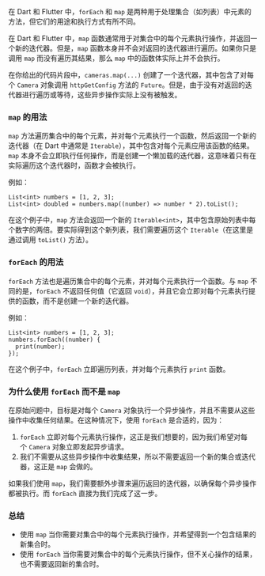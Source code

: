 在 Dart 和 Flutter 中，`forEach` 和 `map` 是两种用于处理集合（如列表）中元素的方法，但它们的用途和执行方式有所不同。

在 Dart 和 Flutter 中，`map` 函数通常用于对集合中的每个元素执行操作，并返回一个新的迭代器。但是，`map` 函数本身并不会对返回的迭代器进行遍历。如果你只是调用 `map` 而没有遍历其结果，那么 `map` 中的函数体实际上并不会执行。

在你给出的代码片段中，`cameras.map(...)` 创建了一个迭代器，其中包含了对每个 `Camera` 对象调用 `httpGetConfig` 方法的 `Future`。但是，由于没有对返回的迭代器进行遍历或等待，这些异步操作实际上没有被触发。

### `map` 的用法

`map` 方法遍历集合中的每个元素，并对每个元素执行一个函数，然后返回一个新的迭代器（在 Dart 中通常是 `Iterable`），其中包含对每个元素应用该函数的结果。`map` 本身不会立即执行任何操作，而是创建一个懒加载的迭代器，这意味着只有在实际遍历这个迭代器时，函数才会被执行。

例如：

```
List<int> numbers = [1, 2, 3];
List<int> doubled = numbers.map((number) => number * 2).toList();
```

在这个例子中，`map` 方法会返回一个新的 `Iterable<int>`，其中包含原始列表中每个数字的两倍。要实际得到这个新列表，我们需要遍历这个 `Iterable`（在这里是通过调用 `toList()` 方法）。

### `forEach` 的用法

`forEach` 方法也是遍历集合中的每个元素，并对每个元素执行一个函数。与 `map` 不同的是，`forEach` 不返回任何值（它返回 `void`），并且它会立即对每个元素执行提供的函数，而不是创建一个新的迭代器。

例如：

```
List<int> numbers = [1, 2, 3];
numbers.forEach((number) {
  print(number);
});
```

在这个例子中，`forEach` 立即遍历列表，并对每个元素执行 `print` 函数。

### 为什么使用 `forEach` 而不是 `map`

在原始问题中，目标是对每个 `Camera` 对象执行一个异步操作，并且不需要从这些操作中收集任何结果。在这种情况下，使用 `forEach` 是合适的，因为：

1. `forEach` 立即对每个元素执行操作，这正是我们想要的，因为我们希望对每个 `Camera` 对象立即发起异步请求。
2. 我们不需要从这些异步操作中收集结果，所以不需要返回一个新的集合或迭代器，这正是 `map` 会做的。

如果我们使用 `map`，我们需要额外步骤来遍历返回的迭代器，以确保每个异步操作都被执行。而 `forEach` 直接为我们完成了这一步。

### 总结

- 使用 `map` 当你需要对集合中的每个元素执行操作，并希望得到一个包含结果的新集合时。
- 使用 `forEach` 当你需要对集合中的每个元素执行操作，但不关心操作的结果，也不需要返回新的集合时。
